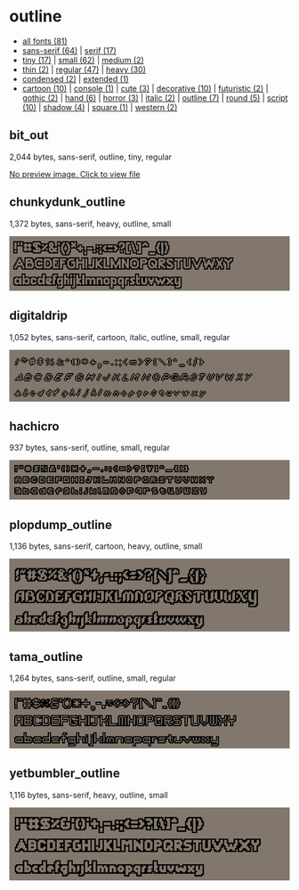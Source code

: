 # outline

- [all fonts (81)](readme.md)
- [sans-serif (64)](sans-serif.md) | [serif (17)](serif.md)
- [tiny (17)](tiny.md) | [small (62)](small.md) | [medium (2)](medium.md)
- [thin (2)](thin.md) | [regular (47)](regular.md) | [heavy (30)](heavy.md)
- [condensed (2)](condensed.md) | [extended (1)](extended.md)
- [cartoon (10)](cartoon.md) | [console (1)](console.md) | [cute (3)](cute.md) | [decorative (10)](decorative.md) | [futuristic (2)](futuristic.md) | [gothic (2)](gothic.md) | [hand (6)](hand.md) | [horror (3)](horror.md) | [italic (2)](italic.md) | [outline (7)](outline.md) | [round (5)](round.md) | [script (10)](script.md) | [shadow (4)](shadow.md) | [square (1)](square.md) | [western (2)](western.md)
## bit_out

2,044 bytes, sans-serif, outline, tiny, regular

[No preview image. Click to view file](/fonts/bit_out.h)


## chunkydunk_outline

1,372 bytes, sans-serif, heavy, outline, small

[![font preview](previews/chunkydunk_outline.png?raw=true "chunkydunk_outline")](/fonts/chunkydunk_outline.h)

## digitaldrip

1,052 bytes, sans-serif, cartoon, italic, outline, small, regular

[![font preview](previews/digitaldrip.png?raw=true "digitaldrip")](/fonts/digitaldrip.h)

## hachicro

937 bytes, sans-serif, outline, small, regular

[![font preview](previews/hachicro.png?raw=true "hachicro")](/fonts/hachicro.h)

## plopdump_outline

1,136 bytes, sans-serif, cartoon, heavy, outline, small

[![font preview](previews/plopdump_outline.png?raw=true "plopdump_outline")](/fonts/plopdump_outline.h)

## tama_outline

1,264 bytes, sans-serif, outline, small, regular

[![font preview](previews/tama_outline.png?raw=true "tama_outline")](/fonts/tama_outline.h)

## yetbumbler_outline

1,116 bytes, sans-serif, heavy, outline, small

[![font preview](previews/yetbumbler_outline.png?raw=true "yetbumbler_outline")](/fonts/yetbumbler_outline.h)
